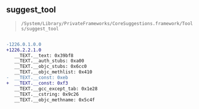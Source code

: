 ## suggest_tool

> `/System/Library/PrivateFrameworks/CoreSuggestions.framework/Tools/suggest_tool`

```diff

-1226.0.1.0.0
+1226.2.2.1.0
   __TEXT.__text: 0x39bf8
   __TEXT.__auth_stubs: 0xa00
   __TEXT.__objc_stubs: 0x6cc0
   __TEXT.__objc_methlist: 0x410
-  __TEXT.__const: 0xeb
+  __TEXT.__const: 0xf3
   __TEXT.__gcc_except_tab: 0x1e28
   __TEXT.__cstring: 0x9c26
   __TEXT.__objc_methname: 0x5c4f

```
